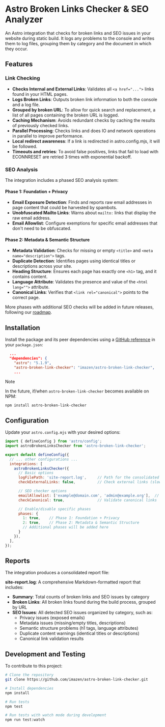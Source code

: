 # Astro Broken Links Checker & SEO Analyzer

An Astro integration that checks for broken links and SEO issues in your website during static build. It logs any problems to the console and writes them to log files, grouping them by category and the document in which they occur.

## Features

### Link Checking

- **Checks Internal and External Links**: Validates all `<a href="...">` links found in your HTML pages.
- **Logs Broken Links**: Outputs broken link information to both the console and a log file.
- **Grouped by broken URL**: To allow for quick search and replacement, a list of all pages containing the broken URL is logged.
- **Caching Mechanism**: Avoids redundant checks by caching the results of previously checked links.
- **Parallel Processing**: Checks links and does IO and network operations in parallel to improve performance.
- **Local redirect awareness**: If a link is redirected in astro.config.mjs, it will be followed.
- **Timeouts and retries**: To avoid false positives, links that fail to load with ECONNRESET are retried 3 times with exponential backoff.

### SEO Analysis

The integration includes a phased SEO analysis system:

#### Phase 1: Foundation + Privacy

- **Email Exposure Detection**: Finds and reports raw email addresses in page content that could be harvested by spambots.
- **Unobfuscated Mailto Links**: Warns about `mailto:` links that display the raw email address.
- **Email Allowlist**: Configure exemptions for specific email addresses that don't need to be obfuscated.

#### Phase 2: Metadata & Semantic Structure

- **Metadata Validation**: Checks for missing or empty `<title>` and `<meta name="description">` tags.
- **Duplicate Detection**: Identifies pages using identical titles or descriptions across your site.
- **Heading Structure**: Ensures each page has exactly one `<h1>` tag, and it contains content.
- **Language Attribute**: Validates the presence and value of the `<html lang="">` attribute.
- **Canonical Links**: Verifies that `<link rel="canonical">` points to the correct page.

More phases with additional SEO checks will be added in future releases, following our [roadmap](spec/new-phases.md).

## Installation

Install the package and its peer dependencies using a [GitHub reference](https://docs.npmjs.com/cli/v8/configuring-npm/package-json#github-urls) in your `package.json`:

```json
  ...
  "dependencies": {
    "astro": "5.1.9",
    "astro-broken-link-checker": "imazen/astro-broken-link-checker",
    ...
```

> [!NOTE]
> In the future, if/when `astro-broken-link-checker` becomes available on NPM:
> ```bash
> npm install astro-broken-link-checker
> ```

## Configuration

Update your `astro.config.mjs` with your desired options:

```js
import { defineConfig } from 'astro/config';
import astroBrokenLinksChecker from 'astro-broken-link-checker';

export default defineConfig({
  // ... other configurations ...
  integrations: [
    astroBrokenLinksChecker({
      // Basic options
      logFilePath: 'site-report.log',     // Path for the consolidated report
      checkExternalLinks: false,          // Check external links (slower)

      // SEO checker options
      emailAllowlist: ['example@domain.com', 'admin@example.org'],  // Emails to ignore
      checkCanonical: true,               // Validate canonical links

      // Enable/disable specific phases
      phases: {
        1: true,    // Phase 1: Foundation + Privacy
        2: true,    // Phase 2: Metadata & Semantic Structure
        // Additional phases will be added here
      }
    }),
  ],
});
```

## Reports

The integration produces a consolidated report file:

**site-report.log**: A comprehensive Markdown-formatted report that includes:

- **Summary**: Total counts of broken links and SEO issues by category
- **Broken Links**: All broken links found during the build process, grouped by URL
- **SEO Issues**: All detected SEO issues organized by category, such as:
  - Privacy issues (exposed emails)
  - Metadata issues (missing/empty titles, descriptions)
  - Semantic structure problems (h1 tags, language attributes)
  - Duplicate content warnings (identical titles or descriptions)
  - Canonical link validation results

## Development and Testing

To contribute to this project:

```bash
# Clone the repository
git clone https://github.com/imazen/astro-broken-link-checker.git

# Install dependencies
npm install

# Run tests
npm test

# Run tests with watch mode during development
npm run test:watch
```